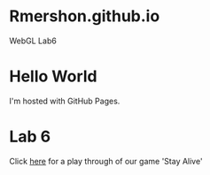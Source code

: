 # Rmershon.github.io
WebGL Lab6


<!DOCTYPE html>
<html>
<body>
<h1>Hello World</h1>
<p>I'm hosted with GitHub Pages.</p>
    
<h1>Lab 6</h1>

<p>Click <a href="StayAlive_WebGL/index.html">here</a> for a play through of our game 'Stay Alive'</p>
</body>
</html>
